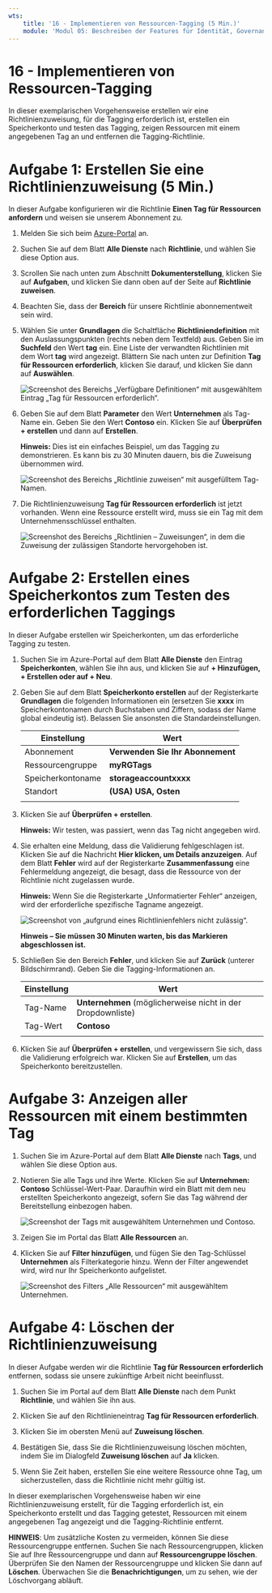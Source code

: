 ```yaml
---
wts:
    title: '16 - Implementieren von Ressourcen-Tagging (5 Min.)'
    module: 'Modul 05: Beschreiben der Features für Identität, Governance, Datenschutz und Compliance'
---
```

# 16 - Implementieren von Ressourcen-Tagging

In dieser exemplarischen Vorgehensweise erstellen wir eine Richtlinienzuweisung, für die Tagging erforderlich ist, erstellen ein Speicherkonto und testen das Tagging, zeigen Ressourcen mit einem angegebenen Tag an und entfernen die Tagging-Richtlinie.

# Aufgabe 1: Erstellen Sie eine Richtlinienzuweisung (5 Min.)

In dieser Aufgabe konfigurieren wir die Richtlinie **Einen Tag für Ressourcen anfordern** und weisen sie unserem Abonnement zu. 

1. Melden Sie sich beim [Azure-Portal](https://portal.azure.com) an.

2. Suchen Sie auf dem Blatt **Alle Dienste** nach **Richtlinie**, und wählen Sie diese Option aus.

3. Scrollen Sie nach unten zum Abschnitt **Dokumenterstellung**, klicken Sie auf **Aufgaben**, und klicken Sie dann oben auf der Seite auf **Richtlinie zuweisen**.

4. Beachten Sie, dass der **Bereich** für unsere Richtlinie abonnementweit sein wird. 

5. Wählen Sie unter **Grundlagen** die Schaltfläche **Richtliniendefinition** mit den Auslassungspunkten (rechts neben dem Textfeld) aus. Geben Sie im **Suchfeld** den Wert **tag** ein. Eine Liste der verwandten Richtlinien mit dem Wort **tag** wird angezeigt. Blättern Sie nach unten zur Definition **Tag für Ressourcen erforderlich**, klicken Sie darauf, und klicken Sie dann auf **Auswählen**.

   ![Screenshot des Bereichs „Verfügbare Definitionen“ mit ausgewähltem Eintrag „Tag für Ressourcen erforderlich“.](../images/1701.png)

6. Geben Sie auf dem Blatt **Parameter** den Wert **Unternehmen** als Tag-Name ein. Geben Sie den Wert **Contoso** ein. Klicken Sie auf **Überprüfen + erstellen** und dann auf **Erstellen**.

    **Hinweis:** Dies ist ein einfaches Beispiel, um das Tagging zu demonstrieren. Es kann bis zu 30 Minuten dauern, bis die Zuweisung übernommen wird. 

    ![Screenshot des Bereichs „Richtlinie zuweisen“ mit ausgefülltem Tag-Namen.](../images/1702.png)

7. Die Richtlinienzuweisung **Tag für Ressourcen erforderlich** ist jetzt vorhanden. Wenn eine Ressource erstellt wird, muss sie ein Tag mit dem Unternehmensschlüssel enthalten.

   ![Screenshot des Bereichs „Richtlinien – Zuweisungen“, in dem die Zuweisung der zulässigen Standorte hervorgehoben ist.](../images/1703.png)

# Aufgabe 2: Erstellen eines Speicherkontos zum Testen des erforderlichen Taggings

In dieser Aufgabe erstellen wir Speicherkonten, um das erforderliche Tagging zu testen. 

1. Suchen Sie im Azure-Portal auf dem Blatt **Alle Dienste** den Eintrag **Speicherkonten**, wählen Sie ihn aus, und klicken Sie auf **+ Hinzufügen, + Erstellen oder auf + Neu**.

2. Geben Sie auf dem Blatt **Speicherkonto erstellen** auf der Registerkarte **Grundlagen** die folgenden Informationen ein (ersetzen Sie **xxxx** im Speicherkontonamen durch Buchstaben und Ziffern, sodass der Name global eindeutig ist). Belassen Sie ansonsten die Standardeinstellungen.

    | Einstellung | Wert | 
    | --- | --- |
    | Abonnement | **Verwenden Sie Ihr Abonnement** |
    | Ressourcengruppe | **myRGTags**  |
    | Speicherkontoname | **storageaccountxxxx** |
    | Standort | **(USA) USA, Osten** |
    | | |

3. Klicken Sie auf **Überprüfen + erstellen**. 

    **Hinweis:** Wir testen, was passiert, wenn das Tag nicht angegeben wird. 

4. Sie erhalten eine Meldung, dass die Validierung fehlgeschlagen ist. Klicken Sie auf die Nachricht **Hier klicken, um Details anzuzeigen**. Auf dem Blatt **Fehler** wird auf der Registerkarte **Zusammenfassung** eine Fehlermeldung angezeigt, die besagt, dass die Ressource von der Richtlinie nicht zugelassen wurde.

    **Hinweis:** Wenn Sie die Registerkarte „Unformatierter Fehler“ anzeigen, wird der erforderliche spezifische Tagname angezeigt. 

    ![Screenshot von „aufgrund eines Richtlinienfehlers nicht zulässig“.](../images/1704.png)

    **Hinweis – Sie müssen 30 Minuten warten, bis das Markieren abgeschlossen ist.** 

5. Schließen Sie den Bereich **Fehler**, und klicken Sie auf **Zurück** (unterer Bildschirmrand). Geben Sie die Tagging-Informationen an. 

    | Einstellung | Wert | 
    | --- | --- |
    | Tag-Name | **Unternehmen** (möglicherweise nicht in der Dropdownliste) |
    | Tag-Wert | **Contoso** |
    | | |

6. Klicken Sie auf **Überprüfen + erstellen**, und vergewissern Sie sich, dass die Validierung erfolgreich war. Klicken Sie auf **Erstellen**, um das Speicherkonto bereitzustellen. 

# Aufgabe 3: Anzeigen aller Ressourcen mit einem bestimmten Tag

1. Suchen Sie im Azure-Portal auf dem Blatt **Alle Dienste** nach **Tags**, und wählen Sie diese Option aus.

2. Notieren Sie alle Tags und ihre Werte. Klicken Sie auf **Unternehmen: Contoso** Schlüssel-Wert-Paar. Daraufhin wird ein Blatt mit dem neu erstellten Speicherkonto angezeigt, sofern Sie das Tag während der Bereitstellung einbezogen haben. 

   ![Screenshot der Tags mit ausgewähltem Unternehmen und Contoso.](../images/1705.png)

3. Zeigen Sie im Portal das Blatt **Alle Ressourcen** an.

4. Klicken Sie auf **Filter hinzufügen**, und fügen Sie den Tag-Schlüssel **Unternehmen** als Filterkategorie hinzu. Wenn der Filter angewendet wird, wird nur Ihr Speicherkonto aufgelistet.

    ![Screenshot des Filters „Alle Ressourcen“ mit ausgewähltem Unternehmen.](../images/1706.png)

# Aufgabe 4: Löschen der Richtlinienzuweisung

In dieser Aufgabe werden wir die Richtlinie **Tag für Ressourcen erforderlich** entfernen, sodass sie unsere zukünftige Arbeit nicht beeinflusst. 

1. Suchen Sie im Portal auf dem Blatt **Alle Dienste** nach dem Punkt **Richtlinie**, und wählen Sie ihn aus.

2. Klicken Sie auf den Richtlinieneintrag **Tag für Ressourcen erforderlich**.

3. Klicken Sie im obersten Menü auf **Zuweisung löschen**.

4. Bestätigen Sie, dass Sie die Richtlinienzuweisung löschen möchten, indem Sie im Dialogfeld **Zuweisung löschen** auf **Ja** klicken.

5. Wenn Sie Zeit haben, erstellen Sie eine weitere Ressource ohne Tag, um sicherzustellen, dass die Richtlinie nicht mehr gültig ist.

In dieser exemplarischen Vorgehensweise haben wir eine Richtlinienzuweisung erstellt, für die Tagging erforderlich ist, ein Speicherkonto erstellt und das Tagging getestet, Ressourcen mit einem angegebenen Tag angezeigt und die Tagging-Richtlinie entfernt.


**HINWEIS**: Um zusätzliche Kosten zu vermeiden, können Sie diese Ressourcengruppe entfernen. Suchen Sie nach Ressourcengruppen, klicken Sie auf Ihre Ressourcengruppe und dann auf **Ressourcengruppe löschen**. Überprüfen Sie den Namen der Ressourcengruppe und klicken Sie dann auf **Löschen**. Überwachen Sie die **Benachrichtigungen**, um zu sehen, wie der Löschvorgang abläuft.

